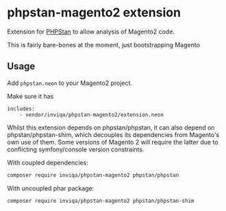 # phpstan-magento2 extension

Extension for [PHPStan](https://github.com/phpstan/phpstan) to allow analysis of Magento2 code.

This is fairly bare-bones at the moment, just bootstrapping Magento

## Usage

Add `phpstan.neon` to your Magento2 project.

Make sure it has

```neon
includes:
	- vendor/inviqa/phpstan-magento2/extension.neon
```

Whilst this extension depends on phpstan/phpstan, it can also depend on phpstan/phpstan-shim, which decouples its dependencies from Magento's own use of them. Some versions of Magento 2 will require the latter due to conflicting symfony/console version constraints.

With coupled dependencies:

```bash
composer require inviqa/phpstan-magento2 phpstan/phpstan
```

With uncoupled phar package:

```bash
composer require inviqa/phpstan-magento2 phpstan/phpstan-shim
```
